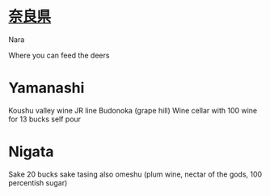 # [奈](奈)[良](../Kanji/kanji-dict/良.md)[県](../Kanji/kanji-dict/県.md)
Nara 

Where you can feed the deers

# Yamanashi
Koushu valley wine
JR line 
Budonoka (grape hill)
Wine cellar with 100 wine for 13 bucks self pour

# Nigata 
Sake
20 bucks sake tasing
also omeshu  (plum wine, nectar of the gods, 100 percentish sugar)
